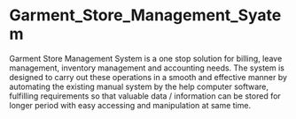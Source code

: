 # Garment_Store_Management_Syatem
Garment Store Management System is a one stop solution for billing, leave management, inventory management and accounting needs. 
 The system is designed to carry out these operations in a smooth and effective manner by automating the existing manual system by the help computer software, fulfilling requirements so that valuable data / information can be stored for longer period with easy accessing and manipulation at same time.
         
